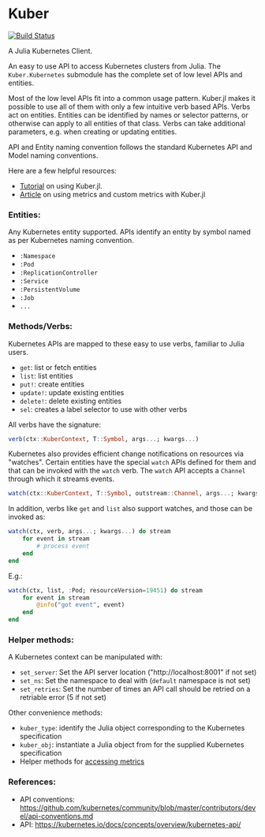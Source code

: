 # Kuber

[![Build Status](https://github.com/JuliaComputing/Kuber.jl/workflows/CI/badge.svg)](https://github.com/JuliaComputing/Kuber.jl/actions?query=workflow%3ACI+branch%3Amaster)

A Julia Kubernetes Client.

An easy to use API to access Kubernetes clusters from Julia. The `Kuber.Kubernetes` submodule has the complete set of low level APIs and entities.

Most of the low level APIs fit into a common usage pattern. Kuber.jl makes it possible to use all of them with only a few intuitive verb based APIs. Verbs act on entities. Entities can be identified by names or selector patterns, or otherwise can apply to all entities of that class. Verbs can take additional parameters, e.g. when creating or updating entities.

API and Entity naming convention follows the standard Kubernetes API and Model naming conventions.

Here are a few helpful resources:

- [Tutorial](WalkThrough.md) on using Kuber.jl.
- [Article](Metrics.md) on using metrics and custom metrics with Kuber.jl


### Entities:

Any Kubernetes entity supported. APIs identify an entity by symbol named as per Kubernetes naming convention.

- `:Namespace`
- `:Pod`
- `:ReplicationController`
- `:Service`
- `:PersistentVolume`
- `:Job`
- `...`

### Methods/Verbs:

Kubernetes APIs are mapped to these easy to use verbs, familiar to Julia users.

- `get`: list or fetch entities
- `list`: list entities
- `put!`: create entities
- `update!`: update existing entities
- `delete!`: delete existing entities
- `sel`: creates a label selector to use with other verbs

All verbs have the signature:

```julia
verb(ctx::KuberContext, T::Symbol, args...; kwargs...)
```

Kubernetes also provides efficient change notifications on resources via "watches". Certain entities have the special `watch` APIs defined for them and that can be invoked with the `watch` verb. The `watch` API accepts a `Channel` through which it streams events.

```julia
watch(ctx::KuberContext, T::Symbol, outstream::Channel, args...; kwargs...)
```

In addition, verbs like `get` and `list` also support watches, and those can be invoked as:

```julia
watch(ctx, verb, args...; kwargs...) do stream
    for event in stream
        # process event
    end
end
```

E.g.:

```julia
watch(ctx, list, :Pod; resourceVersion=19451) do stream
    for event in stream
        @info("got event", event)
    end
end
```

### Helper methods:

A Kubernetes context can be manipulated with:

- `set_server`: Set the API server location ("http://localhost:8001" if not set)
- `set_ns`: Set the namespace to deal with (`default` namespace is not set)
- `set_retries`: Set the number of times an API call should be retried on a retriable error (5 if not set)

Other convenience methods:

- `kuber_type`: identify the Julia object corresponding to the Kubernetes specification
- `kuber_obj`: instantiate a Julia object from for the supplied Kubernetes specification
- Helper methods for [accessing metrics](Metrics.md)

### References:
- API conventions: https://github.com/kubernetes/community/blob/master/contributors/devel/api-conventions.md
- API: https://kubernetes.io/docs/concepts/overview/kubernetes-api/
